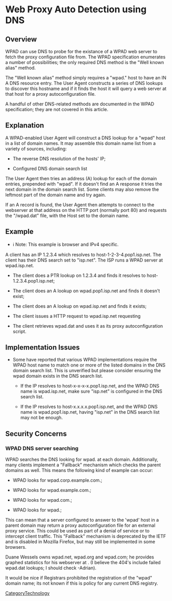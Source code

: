 # Web Proxy Auto Detection using DNS

## Overview

WPAD can use DNS to probe for the existance of a WPAD web server to
fetch the proxy configuration file from. The WPAD specification
enumerates a number of possibilities; the only required DNS method is
the "Well known alias" method.

The "Well known alias" method simply requires a "wpad." host to have an
IN A DNS resource entry. The User Agent constructs a series of DNS
lookups to discover this hostname and if it finds the host it will query
a web server at that host for a proxy autoconfiguration file.

A handful of other DNS-related methods are documented in the WPAD
specification; they are not covered in this article.

## Explanation

A WPAD-enabled User Agent will construct a DNS lookup for a "wpad" host
in a list of domain names. It may assemble this domain name list from a
variety of sources, including:

  - The reverse DNS resolution of the hosts' IP;

  - Configured DNS domain search list

The User Agent then tries an address (A) lookup for each of the domain
entries, prepended with "wpad". If it doesn't find an A response it
tries the next domain in the domain search list. Some clients may also
remove the leftmost part of the domain name and try again.

If an A record is found, the User Agent then attempts to connect to the
webserver at that address on the HTTP port (normally port 80) and
requests the "/wpad.dat" file, with the Host set to the domain name.

## Example

  - :information_source:
    Note: This example is browser and IPv4 specific.

A client has an IP 1.2.3.4 which resolves to host-1-2-3-4.pop1.isp.net.
The client has their DNS search set to "isp.net". The ISP runs a WPAD
server at wpad.isp.net.

  - The client does a PTR lookup on 1.2.3.4 and finds it resolves to
    host-1.2.3.4.pop1.isp.net;

  - The client does an A lookup on wpad.pop1.isp.net and finds it
    doesn't exist;

  - The client does an A lookup on wpad.isp.net and finds it exists;

  - The client issues a HTTP request to wpad.isp.net requesting
    [](http://wpad.isp.net/wpad.dat;)

  - The client retrieves wpad.dat and uses it as its proxy
    autoconfiguration script.

## Implementation Issues

  - Some have reported that various WPAD implementations require the
    WPAD host name to match one or more of the listed domains in the DNS
    domain search list. This is unverified but please consider ensuring
    the wpad domain exists in the DNS search list.
    
      - If the IP resolves to host-x-x-x-x.pop1.isp.net, and the WPAD
        DNS name is wpad.isp.net, make sure "isp.net" is configured in
        the DNS search list.
    
      - If the IP resolves to host-x.x.x.x.pop1.isp.net, and the WPAD
        DNS name is wpad.pop1.isp.net, having "isp.net" in the DNS
        search list may not be enough.

## Security Concerns

### WPAD DNS server searching

WPAD searches the DNS looking for wpad. at each domain. Additionally,
many clients implement a "Fallback" mechanism which checks the parent
domains as well. This means the following kind of example can occur:

  - WPAD looks for wpad.corp.example.com.;

  - WPAD looks for wpad.example.com.;

  - WPAD looks for wpad.com.;

  - WPAD looks for wpad.;

This can mean that a server configured to answer to the 'wpad' host in a
parent domain may return a proxy autoconfiguration file for an external
proxy service. This could be used as part of a denial of service or to
intercept client traffic. This "Fallback" mechanism is deprecated by the
IETF and is disabled in Mozilla Firefox, but may still be implemented in
some browsers.

Duane Wessels owns wpad.net, wpad.org and wpad.com; he provides graphed
statistics for his webserver at
[](http://www.life-gone-hazy.com/%7esnmp/http_status.cgi) . (I believe
the 404's include failed wpad.dat lookups; I should check -Adrian).

It would be nice if Registrars prohibited the registration of the "wpad"
domain name; its not known if this is policy for any current DNS
registry.

[CategoryTechnology](/CategoryTechnology)

